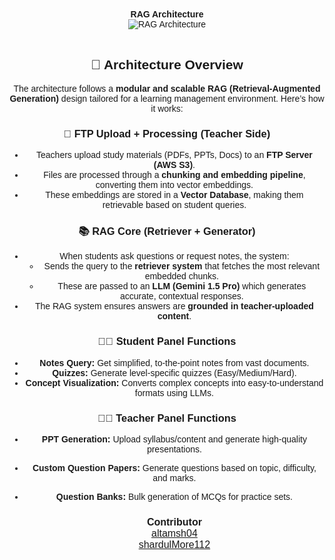 <div style="text-align: center; font-family: Arial, sans-serif;">
<strong>RAG Architecture</strong><br/>
  <img 
    src="https://github.com/user-attachments/assets/1b648d60-58cc-4b95-a951-447b603140fc" 
    alt="RAG Architecture" 
    style="max-width: 100%; height: auto; margin-bottom: 16px;"
  />

## 🧠 Architecture Overview

The architecture follows a **modular and scalable RAG (Retrieval-Augmented Generation)** design tailored for a learning management environment. Here’s how it works:

### 📂 FTP Upload + Processing (Teacher Side)
- Teachers upload study materials (PDFs, PPTs, Docs) to an **FTP Server (AWS S3)**.
- Files are processed through a **chunking and embedding pipeline**, converting them into vector embeddings.
- These embeddings are stored in a **Vector Database**, making them retrievable based on student queries.

### 📚 RAG Core (Retriever + Generator)
- When students ask questions or request notes, the system:
  - Sends the query to the **retriever system** that fetches the most relevant embedded chunks.
  - These are passed to an **LLM (Gemini 1.5 Pro)** which generates accurate, contextual responses.
- The RAG system ensures answers are **grounded in teacher-uploaded content**.

### 👨‍🎓 Student Panel Functions
- **Notes Query:** Get simplified, to-the-point notes from vast documents.
- **Quizzes:** Generate level-specific quizzes (Easy/Medium/Hard).
- **Concept Visualization:** Converts complex concepts into easy-to-understand formats using LLMs.

### 👨‍🏫 Teacher Panel Functions
- **PPT Generation:** Upload syllabus/content and generate high-quality presentations.
- **Custom Question Papers:** Generate questions based on topic, difficulty, and marks.
- **Question Banks:** Bulk generation of MCQs for practice sets.



  <div style="font-size: 16px; margin-top: 24px;">
    <strong>Contributor</strong><br/>
    <a href="https://github.com/altamsh04" target="_blank">altamsh04</a><br/>
    <a href="https://github.com/shardulmore112" target="_blank">shardulMore112</a>
  </div>
</div>
